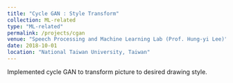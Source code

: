 ```yaml
---
title: "Cycle GAN : Style Transform"
collection: ML-related
type: "ML-related"
permalink: /projects/cgan
venue: "Speech Processing and Machine Learning Lab (Prof. Hung-yi Lee)"
date: 2018-10-01
location: "National Taiwan University, Taiwan"
---
```


<!-- [More information here]() -->
Implemented cycle GAN to transform picture to desired drawing style.








